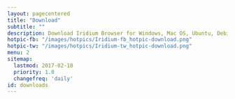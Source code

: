 ```yaml
---
layout: pagecentered
title: "Download"
subtitle: ""
description: Download Iridium Browser for Windows, Mac OS, Ubuntu, Debian, Mint, OpenSUSE, Fedora and Red Hat Enterprise Linux
hotpic-fb: "/images/hotpics/Iridium-fb_hotpic-download.png"
hotpic-tw: "/images/hotpics/Iridium-tw_hotpic-download.png"
menu: 2
sitemap:
  lastmod: 2017-02-18
  priority: 1.0
  changefreq: 'daily'
id: downloads
---
```


<script type="text/javascript">
	var parser = new UAParser();
	var result = parser.getResult();
	var os_name = result.os.name;
		if (os_name == "Windows") { window.location="windows.html"; }
		else if (os_name == "Mac OS") { window.location="mac_os.html"; } 
		else if (os_name == "Ubuntu") { window.location="linux.html"; }
		else if (os_name == "Debian") { window.location="linux.html"; }
		else if (os_name == "Linux") { window.location="linux.html"; }
		else if (os_name == "SUSE") { window.location="linux.html#suse"; }
		else if (os_name == "CentOS") { window.location="linux.html"; }
		else if (os_name == "Fedora") { window.location="linux.html#fedora"; }
		else if (os_name == "DragonFly") { window.location="linux.html"; }
		else if (os_name == "Gentoo") { window.location="linux.html"; }
		else if (os_name == "Mint") { window.location="linux.html"; }
		else if (os_name == "RedHat") { window.location="linux.html#redhat"; }
		else if (os_name == "Slackware") { window.location="linux.html"; }
		else if (os_name == "VectorLinux") { window.location="linux.html"; }
		else { window.location="sorry.html"; }
</script>
